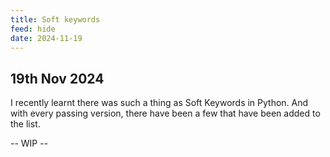 ```yaml
---
title: Soft keywords
feed: hide
date: 2024-11-19
---
```

## 19th Nov 2024

I recently learnt there was such a thing as Soft Keywords in Python. And with every passing version, there have been a few that have been added to the list. 


-- WIP -- 